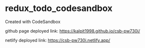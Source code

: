 # redux_todo_codesandbox

Created with CodeSandbox

github page deployed link: https://kalpit1998.github.io/csb-pw730i/

netlify deployed link: https://csb-pw730i.netlify.app/
